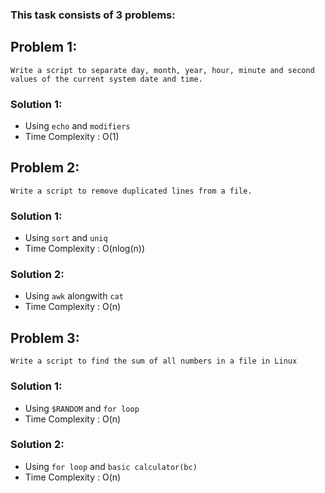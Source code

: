 ### This task consists of 3 problems:

## Problem 1:
`Write a script to separate day, month, year, hour, minute and second values of the current system date and time.`

### Solution 1:
* Using `echo` and `modifiers`
* Time Complexity : O(1)

## Problem 2:
`Write a script to remove duplicated lines from a file.`

### Solution 1:
* Using `sort` and `uniq`
* Time Complexity : O(nlog(n))

### Solution 2:
* Using `awk` alongwith `cat`
* Time Complexity : O(n)

## Problem 3:
`Write a script to find the sum of all numbers in a file in Linux`

### Solution 1:
* Using `$RANDOM` and `for loop` 
* Time Complexity : O(n)

### Solution 2:
* Using `for loop` and `basic calculator(bc)` 
* Time Complexity : O(n)
